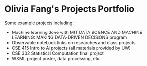 # Olivia Fang's Projects Portfolio
Some example projects including:
- Machine learning done with MIT DATA SCIENCE AND MACHINE LEARNING: MAKING DATA-DRIVEN DECISIONS program
- Observable notebook links on researches and class projects
- CSE 415 Intro to AI projects (all materials provided by UW)
- CSE 302 Statistical Computation final project
- WXML project poster, data processing, etc.
